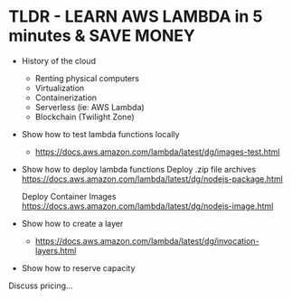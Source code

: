 # TLDR - LEARN AWS LAMBDA in 5 minutes & SAVE MONEY

- History of the cloud
    - Renting physical computers
    - Virtualization
    - Containerization
    - Serverless (ie: AWS Lambda)
    - Blockchain (Twilight Zone)

- Show how to test lambda functions locally
    - https://docs.aws.amazon.com/lambda/latest/dg/images-test.html

- Show how to deploy lambda functions
    Deploy .zip file archives
    https://docs.aws.amazon.com/lambda/latest/dg/nodejs-package.html

    Deploy Container Images
    https://docs.aws.amazon.com/lambda/latest/dg/nodejs-image.html


- Show how to create a layer
    - https://docs.aws.amazon.com/lambda/latest/dg/invocation-layers.html

- Show how to reserve capacity

Discuss pricing...
